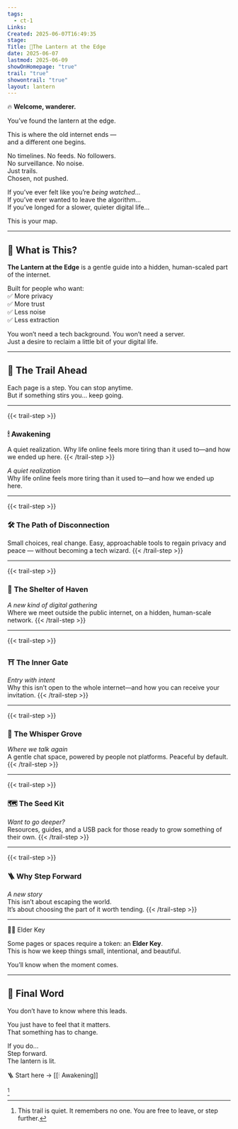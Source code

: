 ```yaml
---
tags:
  - ct-1
Links: 
Created: 2025-06-07T16:49:35
stage: 
Title: 🏮The Lantern at the Edge
date: 2025-06-07
lastmod: 2025-06-09
showOnHomepage: "true"
trail: "true"
showontrail: "true"
layout: lantern
---
```

🔥 **Welcome, wanderer.**

You’ve found the lantern at the edge.

This is where the old internet ends —  
and a different one begins.

No timelines. No feeds. No followers.  
No surveillance. No noise.  
Just trails.  
Chosen, not pushed.

If you’ve ever felt like you’re _being watched_…  
If you’ve ever wanted to leave the algorithm…  
If you’ve longed for a slower, quieter digital life…

This is your map.

---

## 🧭 What is This?

**The Lantern at the Edge** is a gentle guide into a hidden, human-scaled part of the internet.

Built for people who want:  
✅ More privacy  
✅ More trust  
✅ Less noise  
✅ Less extraction

You won’t need a tech background. You won’t need a server.  
Just a desire to reclaim a little bit of your digital life.

---

## 🚶 The Trail Ahead

Each page is a step. You can stop anytime.  
But if something stirs you… keep going.

---

{{< trail-step >}}
### 🕯 Awakening  
A quiet realization. Why life online feels more tiring than it used to—and how we ended up here.
{{< /trail-step >}}

_A quiet realization_  
Why life online feels more tiring than it used to—and how we ended up here.

---

{{< trail-step >}}
### 🛠 The Path of Disconnection  
Small choices, real change. Easy, approachable tools to regain privacy and peace — without becoming a tech wizard.
{{< /trail-step >}}


---

{{< trail-step >}}
### 🏡 **The Shelter of Haven** 
_A new kind of digital gathering_  
Where we meet outside the public internet, on a hidden, human-scale network.
{{< /trail-step >}}


---

{{< trail-step >}}
### ⛩ **The Inner Gate**  
_Entry with intent_  
Why this isn’t open to the whole internet—and how you can receive your invitation.
{{< /trail-step >}}




---

{{< trail-step >}}
### 🍃 **The Whisper Grove** 
_Where we talk again_  
A gentle chat space, powered by people not platforms. Peaceful by default.
{{< /trail-step >}}



---

{{< trail-step >}}
### 🗺 **The Seed Kit** 
_Want to go deeper?_  
Resources, guides, and a USB pack for those ready to grow something of their own.
{{< /trail-step >}}




---

{{< trail-step >}}
### 🪜 **Why Step Forward**
_A new story_  
This isn’t about escaping the world.  
It’s about choosing the part of it worth tending.
{{< /trail-step >}}



---

<span class="elder-key">🧙‍♂️ Elder Key</span>

Some pages or spaces require a token: an **Elder Key**.  
This is how we keep things small, intentional, and beautiful.

You’ll know when the moment comes.

---

## 💬 Final Word

You don’t have to know where this leads.

You just have to feel that it matters.  
That something has to change.

If you do…  
Step forward.  
The lantern is lit.

🪜 Start here → [[🕯 Awakening]]

[^1]

[^1]: This trail is quiet. It remembers no one. You are free to leave, or step further.